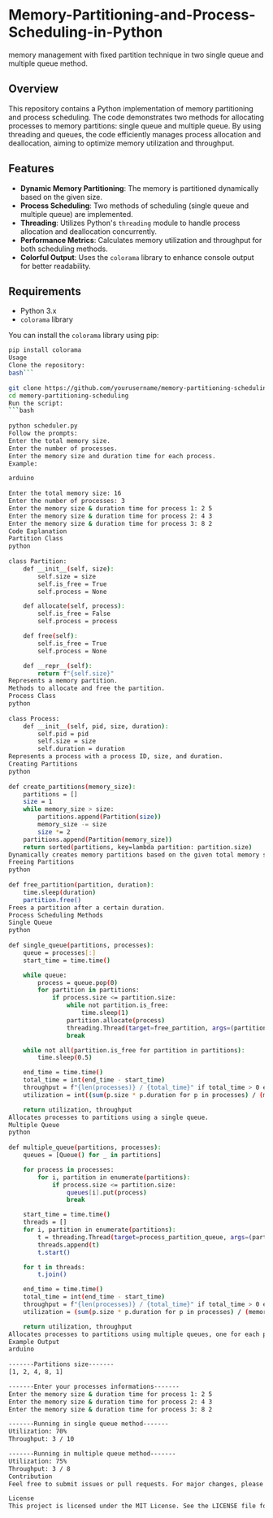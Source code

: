 # Memory-Partitioning-and-Process-Scheduling-in-Python
memory management with fixed partition technique in two single queue and multiple queue method.

## Overview

This repository contains a Python implementation of memory partitioning and process scheduling. The code demonstrates two methods for allocating processes to memory partitions: single queue and multiple queue. By using threading and queues, the code efficiently manages process allocation and deallocation, aiming to optimize memory utilization and throughput.

## Features

- **Dynamic Memory Partitioning**: The memory is partitioned dynamically based on the given size.
- **Process Scheduling**: Two methods of scheduling (single queue and multiple queue) are implemented.
- **Threading**: Utilizes Python's `threading` module to handle process allocation and deallocation concurrently.
- **Performance Metrics**: Calculates memory utilization and throughput for both scheduling methods.
- **Colorful Output**: Uses the `colorama` library to enhance console output for better readability.

## Requirements

- Python 3.x
- `colorama` library

You can install the `colorama` library using pip:
```bash
pip install colorama
Usage
Clone the repository:
bash```
 
git clone https://github.com/yourusername/memory-partitioning-scheduling.git
cd memory-partitioning-scheduling
Run the script:
```bash
 
python scheduler.py
Follow the prompts:
Enter the total memory size.
Enter the number of processes.
Enter the memory size and duration time for each process.
Example:

arduino
 
Enter the total memory size: 16
Enter the number of processes: 3
Enter the memory size & duration time for process 1: 2 5
Enter the memory size & duration time for process 2: 4 3
Enter the memory size & duration time for process 3: 8 2
Code Explanation
Partition Class
python
 
class Partition:
    def __init__(self, size):
        self.size = size
        self.is_free = True
        self.process = None

    def allocate(self, process):
        self.is_free = False
        self.process = process

    def free(self):
        self.is_free = True
        self.process = None

    def __repr__(self):
        return f"{self.size}"
Represents a memory partition.
Methods to allocate and free the partition.
Process Class
python
 
class Process:
    def __init__(self, pid, size, duration):
        self.pid = pid
        self.size = size
        self.duration = duration
Represents a process with a process ID, size, and duration.
Creating Partitions
python
 
def create_partitions(memory_size):
    partitions = []
    size = 1
    while memory_size > size:
        partitions.append(Partition(size))
        memory_size -= size
        size *= 2
    partitions.append(Partition(memory_size))
    return sorted(partitions, key=lambda partition: partition.size)
Dynamically creates memory partitions based on the given total memory size.
Freeing Partitions
python
 
def free_partition(partition, duration):
    time.sleep(duration)
    partition.free()
Frees a partition after a certain duration.
Process Scheduling Methods
Single Queue
python
 
def single_queue(partitions, processes):
    queue = processes[:]
    start_time = time.time()

    while queue:
        process = queue.pop(0)
        for partition in partitions:
            if process.size <= partition.size:
                while not partition.is_free:
                    time.sleep(1)
                partition.allocate(process)
                threading.Thread(target=free_partition, args=(partition, process.duration)).start()
                break

    while not all(partition.is_free for partition in partitions):
        time.sleep(0.5)

    end_time = time.time()
    total_time = int(end_time - start_time)
    throughput = f"{len(processes)} / {total_time}" if total_time > 0 else 0
    utilization = int((sum(p.size * p.duration for p in processes) / (memory_size * total_time))*100) if total_time > 0 else 0

    return utilization, throughput
Allocates processes to partitions using a single queue.
Multiple Queue
python
 
def multiple_queue(partitions, processes):
    queues = [Queue() for _ in partitions]

    for process in processes:
        for i, partition in enumerate(partitions):
            if process.size <= partition.size:
                queues[i].put(process)
                break

    start_time = time.time()
    threads = []
    for i, partition in enumerate(partitions):
        t = threading.Thread(target=process_partition_queue, args=(partition, queues[i]))
        threads.append(t)
        t.start()

    for t in threads:
        t.join()

    end_time = time.time()
    total_time = int(end_time - start_time)
    throughput = f"{len(processes)} / {total_time}" if total_time > 0 else 0
    utilization = (sum(p.size * p.duration for p in processes) / (memory_size * total_time)) * 100 if total_time > 0 else 0

    return utilization, throughput
Allocates processes to partitions using multiple queues, one for each partition.
Example Output
arduino
 
-------Partitions size-------
[1, 2, 4, 8, 1]

-------Enter your processes informations-------
Enter the memory size & duration time for process 1: 2 5
Enter the memory size & duration time for process 2: 4 3
Enter the memory size & duration time for process 3: 8 2

-------Running in single queue method-------
Utilization: 70%
Throughput: 3 / 10

-------Running in multiple queue method-------
Utilization: 75%
Throughput: 3 / 8
Contribution
Feel free to submit issues or pull requests. For major changes, please open an issue first to discuss what you would like to change.

License
This project is licensed under the MIT License. See the LICENSE file for details.
